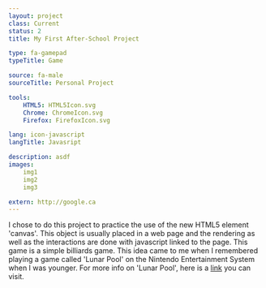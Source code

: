 ```yaml
---
layout: project
class: Current
status: 2
title: My First After-School Project

type: fa-gamepad
typeTitle: Game

source: fa-male
sourceTitle: Personal Project

tools:
    HTML5: HTML5Icon.svg
    Chrome: ChromeIcon.svg
    Firefox: FirefoxIcon.svg

lang: icon-javascript
langTitle: Javasript

description: asdf
images:
    img1
    img2
    img3

extern: http://google.ca
---
```


I chose to do this project to practice the use of the new HTML5 element 'canvas'. This object is usually placed in a web page and the rendering as well as the interactions are done with javascript linked to the page. This game is a simple billiards game. This idea came to me when I remembered playing a game called 'Lunar Pool' on the Nintendo Entertainment System when I was younger. For more info on 'Lunar Pool', here is a [link](http://google.com) you can visit.
